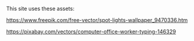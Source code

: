 This site uses these assets:

https://www.freepik.com/free-vector/spot-lights-wallpaper_9470336.htm

https://pixabay.com/vectors/computer-office-worker-typing-146329
